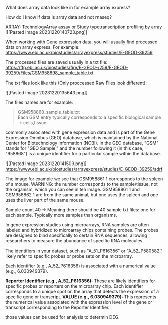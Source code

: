 
What does array data look like in for example array express?

How do I know if data is array data and not rnaseq?

ARRAY: TechnologyArray assay or Study typetranscription profiling by array
![[Pasted image 20231220140723.png]]

When working with Gene expression data, you will usually find processed data on array express.
For example: https://www.ebi.ac.uk/biostudies/arrayexpress/studies/E-GEOD-39259

The processed files are saved usually in a txt file:
https://ftp.ebi.ac.uk/biostudies/fire/E-GEOD-/259/E-GEOD-39259/Files/GSM958898_sample_table.txt

The txt files look like this (Only proccessed.Raw Files look different):

![[Pasted image 20231220135643.png]]

The files names are  for example: 
> GSM958868_sample_table.txt	
> Each GSM entry typically corresponds to a specific biological sample -> cells,tissue

commonly associated with gene expression data and is part of the Gene Expression Omnibus (GEO) database, which is maintained by the National Center for Biotechnology Information (NCBI).
In the GEO database, "GSM" stands for "GEO Sample,"
and the number following it (in this case, "958868") is a unique identifier for a particular sample within the database.

![[Pasted image 20231220141509.png]]
https://www.ebi.ac.uk/biostudies/arrayexpress/studies/E-GEOD-39259/sdrf

The image for example we see that GSM958861 1 corresponds to the spleen of a mouse.
WARNING: the number corresponds to the sample/tissue, not the organism, which you can see in teh image. GSM958861 1 and GSM958862 1 are from the same animal, but one uses the spleen and one uses the liver part of the same mouse.

Sample count 40 -> Meaning there should be 40 sample txt files: one for each sample.
Typically more samples than organisms.

In gene expression studies using microarrays, RNA samples are often labeled and hybridized to microarray chips containing probes. The probes are designed to bind specifically to certain RNA sequences, allowing researchers to measure the abundance of specific RNA molecules.

The identifiers in your dataset, such as "A_51_P616356" or "A_52_P580582," likely refer to specific probes or probe sets on the microarray. 

Each identifier (e.g., A_52_P616356) is associated with a numerical value (e.g., 6.030949379).

**Reporter Identifier (e.g., A_52_P616356):** These are likely identifiers for specific probes or reporters on the microarray chip. Each identifier corresponds to a unique spot on the array that detects the expression of a specific gene or transcript.
**VALUE (e.g., 6.030949379):** This represents the numerical value associated with the expression level of the gene or transcript corresponding to the Reporter Identifier.

those values can be used for analysis to determin DEG.